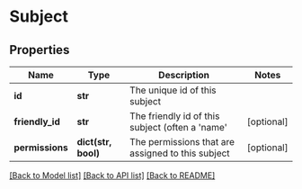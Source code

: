 # Subject

## Properties
Name | Type | Description | Notes
------------ | ------------- | ------------- | -------------
**id** | **str** | The unique id of this subject | 
**friendly_id** | **str** | The friendly id of this subject (often a &#39;name&#39; | [optional] 
**permissions** | **dict(str, bool)** | The permissions that are assigned to this subject | [optional] 

[[Back to Model list]](../README.md#documentation-for-models) [[Back to API list]](../README.md#documentation-for-api-endpoints) [[Back to README]](../README.md)


